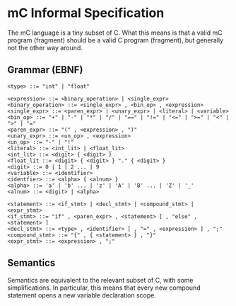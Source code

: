 mC Informal Specification
=========================

The mC language is a tiny subset of C. What this means is that a valid mC program (fragment) should be a valid C program (fragment), but generally not the other way around.


Grammar (EBNF)
--------------

	<type> ::= "int" | "float"

	<expression> ::= <binary_operation> | <single_expr>
	<binary_operation> ::= <single_expr> , <bin_op> , <expression>
	<single_expr> ::= <paren_expr> | <unary_expr> | <literal> | <variable>
	<bin_op> ::= "+" | "-" | "*" | "/" | "==" | "!=" | "<=" | ">=" | "<" | ">" | "="
	<paren_expr> ::= "(" , <expression> , ")"
	<unary_expr> ::= <un_op> , <expression>
	<un_op> ::= "-" | "!"
	<literal> ::= <int_lit> | <float_lit>
	<int_lit> ::= <digit> { <digit> }
	<float_lit ::= <digit> { <digit> } "." { <digit> }
	<digit> ::= 0 | 1 | 2 ... | 9
	<variable> ::= <identifier>
	<identfier> ::= <alpha> { <alnum> }
	<alpha> ::= 'a' | 'b' ... | 'z' | 'A' | 'B' ... | 'Z' | '_'
	<alnum> ::= <digit> | <alpha>

	<statement> ::= <if_stmt> | <decl_stmt> | <compound_stmt> | <expr_stmt>
	<if_stmt> ::= "if" , <paren_expr> , <statement> [ , "else" , <statement> ]
	<decl_stmt> ::= <type> , <identifier> [ , "=" , <expression> ] , ";"
	<compound_stmt> ::= "{" , { <statement> } , "}"
	<expr_stmt> ::= <expression> , ";"

Semantics
---------
Semantics are equivalent to the relevant subset of C, with some simplifications. In particular, this means that every new compound statement opens a new variable declaration scope.
